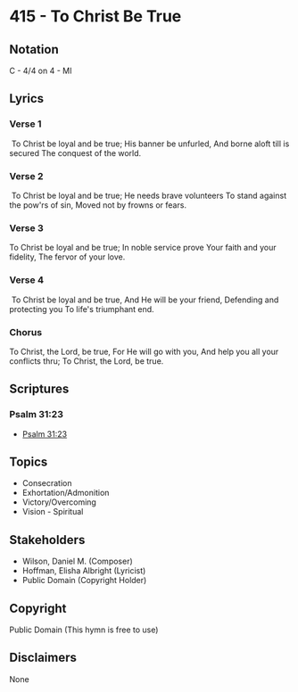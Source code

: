 # 415 - To Christ Be True

## Notation

C - 4/4 on 4 - MI

## Lyrics

### Verse 1

 To Christ be loyal and be true; His banner be unfurled, And borne aloft till is secured  The conquest of the world.

### Verse 2

 To Christ be loyal and be true; He needs brave volunteers To stand against the pow'rs of sin, Moved not by frowns or fears.

### Verse 3

To Christ be loyal and be true; In noble service prove Your faith and your fidelity, The fervor of your love. 

### Verse 4

 To Christ be loyal and be true, And He will be your friend, Defending and protecting you To life's triumphant end.

### Chorus

To Christ, the Lord, be true, For He will go with you, And help you all your conflicts thru; To Christ, the Lord, be true.


## Scriptures

### Psalm 31:23

- [Psalm 31:23](https://www.biblegateway.com/passage/?search=Psalm%2031%3A23)


## Topics

- Consecration
- Exhortation/Admonition
- Victory/Overcoming
- Vision - Spiritual

## Stakeholders

- Wilson, Daniel M. (Composer)
- Hoffman, Elisha Albright (Lyricist)
- Public Domain (Copyright Holder)

## Copyright

Public Domain
(This hymn is free to use)

## Disclaimers

None

